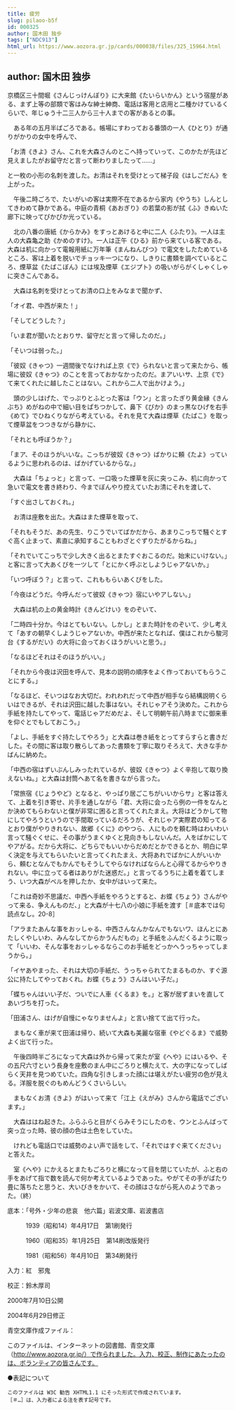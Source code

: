 ```yaml
---
title: 疲労
slug: pilaoo-b5f
id: 000325
author: 国木田 独歩
tags: ["NDC913"]
html_url: https://www.aozora.gr.jp/cards/000038/files/325_15964.html
---
```


## author: 国木田 独歩

京橋区三十間堀《さんじっけんぼり》に大来館《たいらいかん》という宿屋がある、まず上等の部類で客はみな紳士紳商、電話は客用と店用と二種かけているくらいで、年じゅう十二三人から三十人までの客があるとの事。

　ある年の五月半ばごろである。帳場にすわっておる番頭の一人《ひとり》が通りがかりの女中を呼んで、

「お清《きよ》さん、これを大森さんのとこへ持っていって、このかたが先ほど見えましたがお留守だと言って断わりましたって……」

と一枚の小形の名刺を渡した。お清はそれを受けとって梯子段《はしごだん》を上がった。

　午後二時ごろで、たいがいの客は実際不在であるから家内《やうち》しんとしてきわめて静かである。中庭の青桐《あおぎり》の若葉の影が拭《ふ》きぬいた廊下に映ってぴかぴか光っている。

　北の八番の唐紙《からかみ》をすっとあけると中に二人《ふたり》。一人は主人の大森亀之助《かめのすけ》。一人は正午《ひる》前から来ている客である。大森は机に向かって電報用紙に万年筆《まんねんぴつ》で電文をしたためているところ、客は上着を脱いでチョッキ一つになり、しきりに書類を調べているところ、煙草盆《たばこぼん》には埃及煙草《エジプト》の吸いがらがくしゃくしゃに突きこんである。

　大森は名刺を受けとってお清の口上をみなまで聞かず、

「オイ君、中西が来た！」

「そしてどうした？」

「いま君が聞いたとおりサ、留守だと言って帰したのだ。」

「そいつは弱った。」

「彼奴《きゃつ》一週間後でなければ上京《で》られないと言って来たから、帳場に彼奴《きゃつ》のことを言っておかなかったのだ。まアいいサ、上京《で》て来てくれたに越したことはない。これから二人で出かけよう。」

　頭の少しはげた、でっぷりとふとった客は「ウン」と言ったぎり黄金縁《きんぶち》めがねの中で細い目をぱちつかして、鼻下《びか》のまっ黒なひげを右手《めて》でひねくりながら考えている。それを見て大森は煙草《たばこ》を取って煙草盆をつつきながら静かに、

「それとも呼ぼうか？」

「まア、そのほうがいいな。こっちが彼奴《きゃつ》ばかりに頼《たよ》っているように思われるのは、ばかげているからな。」

　大森は「ちょっと」と言って、一口吸った煙草を灰に突っこみ、机に向かって急いで電文を書き終わり、今までぼんやり控えていたお清にそれを渡して、

「すぐ出さしておくれ。」

　お清は座敷を出た。大森はまた煙草を取って、

「それもそうだ、あの先生、りこうでいてばかだから、あまりこっちで騒ぐとすぐ高く止まって、素直に承知することもわざとぐずりたがるからね。」

「それでいてこっちで少し大きく出るとまたすぐおこるのだ。始末にいけない。」と客に言って大あくびを一ツして「とにかく呼ぶとしようじゃアないか。」

「いつ呼ぼう？」と言って、これももらいあくびをした。

「今夜はどうだ。今呼んだって彼奴《きゃつ》宿にいやアしない。」

　大森は机の上の黄金時計《きんどけい》をのぞいて、

「二時四十分か。今はとてもいない。しかし」とまた時計をのぞいて、少し考えて「あすの朝早くしようじゃアないか。中西が来たとなれば、僕はこれから駿河台《するがだい》の大将に会っておくほうがいいと思う。」

「なるほどそれはそのほうがいい。」

「それから今夜は沢田を呼んで、見本の説明の順序をよく作っておいてもらうことにする。」

「なるほど、そいつはなお大切だ。われわれだって中西が相手なら結構説明くらいはできるが、それは沢田に越した事はない。それじゃアそう決めた。これから手紙を持たしてやって、電話じゃアだめだよ、そして明朝午前八時までに御来車を仰ぐとでもしておこう。」

「よし、手紙をすぐ持たしてやろう」と大森は巻き紙をとってすらすらと書きだした。その間に客は取り散らしてあった書類を丁寧に取りそろえて、大きな手かばんに納めた。

「中西の宿はずいぶんしみったれているが、彼奴《きゃつ》よく辛抱して取り換えないね。」と大森は封筒へあて名を書きながら言った。

「常旅宿《じょうやど》となると、やっぱり居ごこちがいいからサ」と客は答えて、上着を引き寄せ、片手を通しながら「君、大将に会ったら例の一件をなんとか決めてもらわないと僕が非常に困ると言ってくれたまえ。大将はどうかして物にしてやろうというので手間取っているだろうが、それじゃア実際君の知ってるとおり僕がやりきれない、故郷《くに》のやつら、人にものを頼む時はわいわい言って騒ぐくせに、その事がうまくゆくと見向きもしないんだ。人をばかにしてやアがる。だから大将に、どちらでもいいからだめだとかできるとか、明白に早く決定を与えてもらいたいと言ってくれたまえ、大将あれでばかに人がいいから、頼むとなんでもかんでもそうしてやらなければならんと心得てるからやりきれない。中に立ってる者はありがた迷惑だ。」と言ってるうちに上着を着てしまう、いつ大森がベルを押したか、女中がはいって来た。

「これは奇妙不思議だ、中西へ手紙をやろうとすると、お蝶《ちょう》さんがやって来る、争えんものだ、」と大森が十七八の小娘に手紙を渡す［＃底本では句読点なし。20-8］

「アラまたあんな事をおッしゃる、中西さんなんかなんでもないワ、ほんとにあたしくやしいわ、みんなしてからかうんだもの」と手紙をふんだくるように取って「いいわ、そんな事をおッしゃるならこのお手紙をどっかへうっちゃってしまうから。」

「イヤあやまった、それは大切の手紙だ、うっちゃられてたまるものか、すぐ源公に持たしてやっておくれ。お蝶《ちょう》さんはいい子だ。」

「蝶ちゃんはいい子だ、ついでに人車《くるま》を。」と客が居ずまいを直してあいづちを打った。

「田浦さん、はげが自慢にゃなりませんよ」と言い捨てて出て行った。

　まもなく車が来て田浦は帰り、続いて大森も美麗な宿車《やどぐるま》で威勢よく出て行った。

　午後四時半ごろになって大森は外から帰って来たが室《へや》にはいるや、その五尺六寸という長身を座敷のまん中にごろりと横たえて、大の字になってしばらく天井を見つめていた。四角な引きしまった顔には堪えがたい疲労の色が見える。洋服を脱ぐのもめんどうくさいらしい。

　まもなくお清《きよ》がはいって来て「江上《えがみ》さんから電話でございます。」

　大森ははね起きた。ふらふらと目がくらみそうにしたのを、ウンとふんばって突っ立った時、彼の顔の色は土色をしていた。

　けれども電話口では威勢のよい声で話をして、「それではすぐ来てください」と答えた。

　室《へや》にかえるとまたもごろりと横になって目を閉じていたが、ふと右の手をあげて指で数を読んで何か考えているようであった。やがてその手がばたり畳に落ちたと思うと、大いびきをかいて、その顔はさながら死人のようであった。（終）













底本：「号外・少年の悲哀　他六篇」岩波文庫、岩波書店


　　　1939（昭和14）年4月17日　第1刷発行

　　　1960（昭和35）年1月25日　第14刷改版発行

　　　1981（昭和56）年4月10日　第34刷発行

入力：紅　邪鬼

校正：鈴木厚司

2000年7月10日公開

2004年6月29日修正

青空文庫作成ファイル：

このファイルは、インターネットの図書館、青空文庫（http://www.aozora.gr.jp/）で作られました。入力、校正、制作にあたったのは、ボランティアの皆さんです。









●表記について


	このファイルは W3C 勧告 XHTML1.1 にそった形式で作成されています。
	［＃…］は、入力者による注を表す記号です。